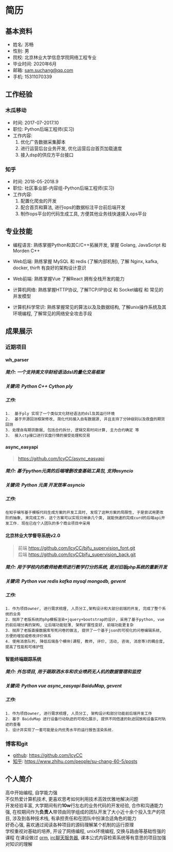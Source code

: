 # 简历

## 基本资料

* 姓名: 苏畅
* 性别: 男
* 院校: 北京林业大学信息学院网络工程专业
* 毕业时间: 2020年6月
* 邮箱: sam.suchang@qq.com
* 手机: 15311070339



## 工作经验

### 木瓜移动 

* 时间: 2017-07-2017.10
* 职位: Python后端工程师(实习)
* 工作内容: 
    1.  优化广告数据采集脚本 
    2.  进行运营后台业务开发, 优化运营后台首页加载速度
    3.  接入dsp的供应方平台接口

### 知乎

* 时间: 2018-05-2018.9
* 职位: 社区事业部-内容组-Python后端工程师(实习)
* 工作内容:
    1. 配置化爬虫的开发
    2. 配合首页和算法, 进行ops的数据标注平台前后端开发
    3. 制作ops平台的代码生成工具, 方便其他业务线快速接入ops平台



## 专业技能

* 编程语言: 熟练掌握Python和其C/C++拓展开发, 掌握 Golang, JavaScript 和 Morden C++ 

* Web后端: 熟练掌握 MySQL 和 redis (了解内部机制),
          了解 Nginx, kafka,  docker, thirft
          有良好的架构设计意识
* Web前端: 熟练掌握Vue 了解React 拥有全栈开发的能力
* 计算机网络: 熟练掌握HTTP协议, 了解TCP/IP协议 和 Socket编程 和 常见的并发模型  
* 计算机科学常识: 熟练掌握常见的算法以及及数据结构,
了解unix操作系统及其环境编程, 
了解常见的网络安全攻击手段

            
## 成果展示

### 近期项目

#### wh_parser

##### 简介: 一个支持类文华财经语法dsl的量化交易框架
##### 关键词: Python C++ Cython ply 
##### 工作: 
    1.  基于ply 实现了一个类似文化财经语法的dsl及其运行环境
    2.  基于开源回测框架修改, 简化代码接入自有数据源, 并且支持了分钟级别以及夜盘的期货回测
    3. 处理自有期货数据, 包括合约拆分, 逻辑交易时间计算, 主力合约确定 等
    3.  接入ctp接口进行实盘行情的接受处理和交易

#### async_easyapi

> https://github.com/IcyCC/async_easyapi

##### 简介: 基于python元类的后端增删改查基础工具包, 支持asyncio
##### 关键词: Python 元类 开发效率 asyncio
##### 工作:  
``` 
在知乎编写基于模板代码生成方案的开发工具时, 发现了这种方案的局限性, 于是尝试用更改阶的抽象, 来完成工作. 这个方案可以实现只继承几个类, 就能快速的完成curd的后端api开发工作. 现在已在个人团队的多个商业项目中采用
```

#### 北京林业大学督导系统v2.0

> 前端 https://github.com/IcyCC/bjfu_supervision_font.git  
 > 后端 https://github.com/IcyCCbjfu_supervision_back.git

##### 简介: 用于学校内的教师给教师进行教学打分的系统, 是对旧版php系统的重新开发
##### 关键词: Python vue redis kafka mysql mongodb, gevent
##### 工作: 
    1. 作为项目owner, 进行需求梳理, 人员分工,架构设计和大部分前端的开发, 完成了整个系统的业务
    2. 抛弃了老版系统的php模板渲染+jquery+bootstrap的设计, 采用了基于python, vue的前后端分离的架构, 让后端功能轻薄, 架构扩展性变好, 前端功能更复杂
    3. 抛弃了老版直接数据库写死问卷的做法, 提供了一个基于json的可视化的问卷编辑系统, 方便的增加或修改评价体系
    4. 使用消息队列, 降低后端各个模块(课程, 教师, 评价, 活动, 咨询, 消息等)的耦合度, 提高了性能和可维护性

#### 智能终端跟踪系统

##### 简介: 外包项目, 用于跟踪洒水车和农业喷药无人机的数据管理和监控
##### 关键词: Python vue async_easyapi  BaiduMap, gevent
##### 工作: 
    1. 作为项目owner, 进行需求梳理, 人员分工, 架构设计和部分功能前后端开发工作
    2. 基于 BaiduMap 进行设备行动轨迹的可视化展示, 提供不同倍速的轨迹回放和设备实时轨迹的查看
    3. 设计并实现了一套可能是业内优秀水平的运行报告渲染系统.

### 博客和git

* [github](https://github.com/IcyCC):  https://github.com/IcyCC
* [知乎](https://www.zhihu.com/people/su-chang-60-5/posts): https://www.zhihu.com/people/su-chang-60-5/posts 

## 个人简介

高中开始编程, 自学能力强  
不仅热爱计算机技术, 更喜欢思考如何利用技术高效优雅地解决问题  
开发经验丰富, 大学期间有约**10w**行左右的业务代码的开发经验, 合作和沟通能力强, 在校期间作为**负责人**带领由同学组成的团队开发了大小近十余个投入生产的项目, 涉及到各种技术栈,  有承担责任和在团队中扮演合适角色的能力  
好奇心强, 喜欢通过阅读各种项目的源码理解某个机制的运行原理  
学校重视对基础的培养, 开设了网络编程, unix环境编程, 交换与路由等基础性强的课程 在课设做过 [orm](https://github.com/IcyCC/db_hw.git), [irc聊天服务器](https://github.com/IcyCC/easy_irc.git), 课本公式内容检索系统等有意思的项目加强对知识的理解
